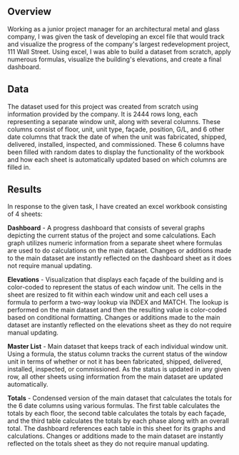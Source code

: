 ## Overview

Working as a junior project manager for an architectural metal and glass company, I was given the task of developing an excel file that would track and visualize the progress of the company's largest redevelopment project, 111 Wall Street. Using excel, I was able to build a dataset from scratch, apply numerous formulas, visualize the building's elevations, and create a final dashboard. 

## Data

The dataset used for this project was created from scratch using information provided by the company. It is 2444 rows long, each representing a separate window unit, along with several columns. These columns consist of floor, unit, unit type, façade, position, G/L, and 6 other date columns that track the date of when the unit was fabricated, shipped, delivered, installed, inspected, and commissioned. These 6 columns have been filled with random dates to display the functionality of the workbook and how each sheet is automatically updated based on which columns are filled in.

## Results

In response to the given task, I have created an excel workbook consisting of 4 sheets:

**Dashboard** - A progress dashboard that consists of several graphs depicting the current status of the project and some calculations. Each graph utilizes numeric information from a separate sheet where formulas are used to do calculations on the main dataset. Changes or additions made to the main dataset are instantly reflected on the dashboard sheet as it does not require manual updating.

**Elevations** - Visualization that displays each façade of the building and is color-coded to represent the status of each window unit. The cells in the sheet are resized to fit within each window unit and each cell uses a formula to perform a two-way lookup via INDEX and MATCH. The lookup is performed on the main dataset and then the resulting value is color-coded based on conditional formatting. Changes or additions made to the main dataset are instantly reflected on the elevations sheet as they do not require manual updating.

**Master List** - Main dataset that keeps track of each individual window unit. Using a formula, the status column tracks the current status of the window unit in terms of whether or not it has been fabricated, shipped, delivered, installed, inspected, or commissioned. As the status is updated in any given row, all other sheets using information from the main dataset are updated automatically.

**Totals** - Condensed version of the main dataset that calculates the totals for the 6 date columns using various formulas. The first table calculates the totals by each floor, the second table calculates the totals by each façade, and the third table calculates the totals by each phase along with an overall total. The dashboard references each table in this sheet for its graphs and calculations. Changes or additions made to the main dataset are instantly reflected on the totals sheet as they do not require manual updating.
